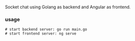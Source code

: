 Socket chat using Golang as backend and Angular as frontend.

### usage

```
# start backend server: go run main.go
# start frontend server: ng serve
```

